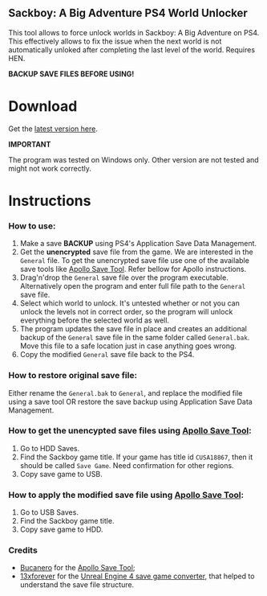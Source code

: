 ## Sackboy: A Big Adventure PS4 World Unlocker

This tool allows to force unlock worlds in Sackboy: A Big Adventure on PS4.
This effectively allows to fix the issue when the next world is not automatically unloked after completing the last level of the world. Requires HEN.

**BACKUP SAVE FILES BEFORE USING!**

# Download

Get the [latest version here](https://github.com/MsKrypt1/SackboyWorldUnlocker/releases/latest).

**IMPORTANT**

The program was tested on Windows only. Other version are not tested and might not work correctly.

# Instructions

### How to use:
1. Make a save **BACKUP** using PS4's Application Save Data Management.
2. Get the **unencrypted** save file from the game. We are interested in the `General` file. To get the unencrypted save file use one of the available save tools like [Apollo Save Tool](https://github.com/bucanero/apollo-ps4). Refer bellow for Apollo instructions.
3. Drag'n'drop the `General` save file over the program executable. Alternatively open the program and enter full file path to the `General` save file.
4. Select which world to unlock. It's untested whether or not you can unlock the levels not in correct order, so the program will unlock everything before the selected world as well.
5. The program updates the save file in place and creates an additional backup of the `General` save file in the same folder called `General.bak`. Move this file to a safe location just in case anything goes wrong.
6. Copy the modified `General` save file back to the PS4.

### How to restore original save file:
Either rename the `General.bak` to `General`, and replace the modified file using a save tool OR restore the save backup using Application Save Data Management.

### How to get the unencypted save files using [Apollo Save Tool](https://github.com/bucanero/apollo-ps4):
1. Go to HDD Saves.
2. Find the Sackboy game title. If your game has title id `CUSA18867`, then it should be called `Save Game`. Need confirmation for other regions.
3. Copy save game to USB.

### How to apply the modified save file using [Apollo Save Tool](https://github.com/bucanero/apollo-ps4):
1. Go to USB Saves.
2. Find the Sackboy game title.
3. Copy save game to HDD.

### Credits
 * [Bucanero](https://github.com/bucanero) for the [Apollo Save Tool](https://github.com/bucanero/apollo-ps4);
 * [13xforever](https://github.com/13xforever) for the [Unreal Engine 4 save game converter](https://github.com/13xforever/gvas-converter), that helped to understand the save file structure.
